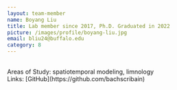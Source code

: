 ```yaml
---
layout: team-member
name: Boyang Liu
title: Lab member since 2017, Ph.D. Graduated in 2022
picture: /images/profile/boyang-liu.jpg
email: bliu24@buffalo.edu
category: 8
---
```


<br/>
Areas of Study: spatiotemporal modeling, limnology 
<br/>
Links: [GitHub](https://github.com/bachscribain)
